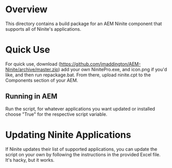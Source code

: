# Overview #
This directory contains a build package for an AEM Ninite component that supports all of Ninite's applications.

# Quick Use #
For quick use, download (https://github.com/jmaddington/AEM-Ninite/archive/master.zip) add your own NinitePro.exe, and icon.png if you'd like, and then run repackage.bat. 
From there, upload ninite.cpt to the Components section of your AEM.

## Running in AEM ##
Run the script, for whatever applications you want updated or installed choose "True" for the respective script variable.

# Updating Ninite Applications #
If Ninite updates their list of supported applications, you can update the script on your own by following the instructions in the provided Excel file. It's hacky, but it works.